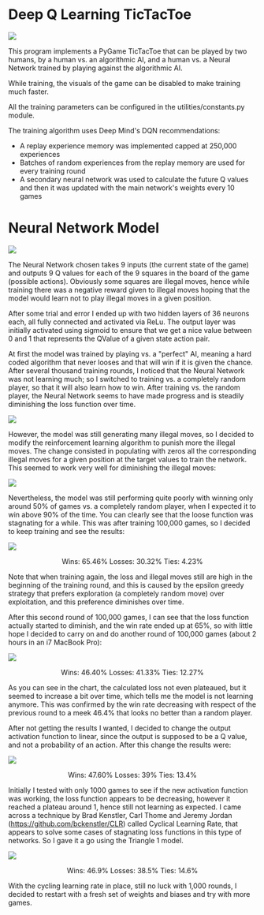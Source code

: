 # Deep Q Learning TicTacToe

<img src='Game_Screen.png'></img>

This program implements a PyGame TicTacToe that can be played by two humans, by a human vs. an algorithmic AI, and a human vs. a Neural Network trained by playing against the algorithmic AI.

While training, the visuals of the game can be disabled to make training much faster.

All the training parameters can be configured in the utilities/constants.py module.

The training algorithm uses Deep Mind's DQN recommendations:
- A replay experience memory was implemented capped at 250,000 experiences
- Batches of random experiences from the replay memory are used for every training round
- A secondary neural network was used to calculate the future Q values and then it was updated with the main network's weights every 10 games


# Neural Network Model

<img src='Neural_Network_Topology.png'></img>

The Neural Network chosen takes 9 inputs (the current state of the game) and outputs 9 Q values for each of the 9 squares in the board of the game (possible actions). Obviously some squares are illegal moves, hence while training there was a negative reward given to illegal moves hoping that the model would learn not to play illegal moves in a given position.

After some trial and error I ended up with two hidden layers of 36 neurons each, all fully connected and activated via ReLu. The output layer was initially activated using sigmoid to ensure that we get a nice value between 0 and 1 that represents the QValue of a given state action pair.

At first the model was trained by playing vs. a "perfect" AI, meaning a hard coded algorithm that never looses and that will win if it is given the chance. After several thousand training rounds, I noticed that the Neural Network was not learning much; so I switched to training vs. a completely random player, so that it will also learn how to win. After training vs. the random player, the Neural Network seems to have made progress and is steadily diminishing the loss function over time.

<img src='Loss_function_across_all_episodes.png'></img>

However, the model was still generating many illegal moves, so I decided to modify the reinforcement learning algorithm to punish more the illegal moves. The change consisted in populating with zeros all the corresponding illegal moves for a given position at the target values to train the network. This seemed to work very well for diminishing the illegal moves:

<img src='Loss_function_and_Illegal_moves.png'></img>

Nevertheless, the model was still performing quite poorly with winning only around 50% of games vs. a completely random player, when I expected it to win above 90% of the time. You can clearly see that the loose function was stagnating for a while. This was after training 100,000 games, so I decided to keep training and see the results:

<img src='Loss_function_and_Illegal_moves2.png'></img>
<center>Wins: 65.46% Losses: 30.32% Ties: 4.23%</center>

Note that when training again, the loss and illegal moves still are high in the beginning of the training round, and this is caused by the epsilon greedy strategy that prefers exploration (a completely random move) over exploitation, and this preference diminishes over time.

After this second round of 100,000 games, I can see that the loss function actually started to diminish, and the win rate ended up at 65%, so with little hope I decided to carry on and do another round of 100,000 games (about 2 hours in an i7 MacBook Pro):

<img src='Loss_function_and_Illegal_moves3.png'></img>
<center>Wins: 46.40% Losses: 41.33% Ties: 12.27%</center>

As you can see in the chart, the calculated loss not even plateaued, but it seemed to increase a bit over time, which tells me the model is not learning anymore. This was confirmed by the win rate decreasing with respect of the previous round to a meek 46.4% that looks no better than a random player.

After not getting the results I wanted, I decided to change the output activation function to linear, since the output is supposed to be a Q value, and not a probability of an action. After this change the results were:

<img src='Loss_function_and_Illegal_moves4.png'></img>
<center>Wins: 47.60% Losses: 39% Ties: 13.4%</center>

Initially I tested with only 1000 games to see if the new activation function was working, the loss function appears to be decreasing, however it reached a plateau around 1, hence still not learning as expected. I came across a technique by Brad Kenstler, Carl Thome and Jeremy Jordan (https://github.com/bckenstler/CLR) called Cyclical Learning Rate, that appears to solve some cases of stagnating loss functions in this type of networks. So I gave it a go using the Triangle 1 model.

<img src='Loss_function_and_Illegal_moves5.png'></img>
<center>Wins: 46.9% Losses: 38.5% Ties: 14.6%</center>

With the cycling learning rate in place, still no luck with 1,000 rounds, I decided to restart with a fresh set of weights and biases and try with more games.


